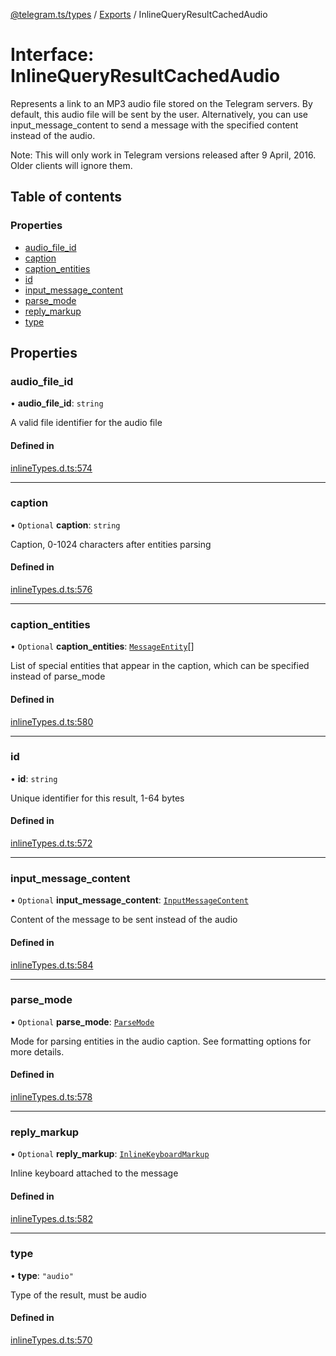 [@telegram.ts/types](../README.md) / [Exports](../modules.md) / InlineQueryResultCachedAudio

# Interface: InlineQueryResultCachedAudio

Represents a link to an MP3 audio file stored on the Telegram servers. By default, this audio file will be sent by the user. Alternatively, you can use input_message_content to send a message with the specified content instead of the audio.

Note: This will only work in Telegram versions released after 9 April, 2016. Older clients will ignore them.

## Table of contents

### Properties

- [audio\_file\_id](InlineQueryResultCachedAudio.md#audio_file_id)
- [caption](InlineQueryResultCachedAudio.md#caption)
- [caption\_entities](InlineQueryResultCachedAudio.md#caption_entities)
- [id](InlineQueryResultCachedAudio.md#id)
- [input\_message\_content](InlineQueryResultCachedAudio.md#input_message_content)
- [parse\_mode](InlineQueryResultCachedAudio.md#parse_mode)
- [reply\_markup](InlineQueryResultCachedAudio.md#reply_markup)
- [type](InlineQueryResultCachedAudio.md#type)

## Properties

### audio\_file\_id

• **audio\_file\_id**: `string`

A valid file identifier for the audio file

#### Defined in

[inlineTypes.d.ts:574](https://github.com/telegramsjs/types/blob/d08200f/src/inlineTypes.d.ts#L574)

___

### caption

• `Optional` **caption**: `string`

Caption, 0-1024 characters after entities parsing

#### Defined in

[inlineTypes.d.ts:576](https://github.com/telegramsjs/types/blob/d08200f/src/inlineTypes.d.ts#L576)

___

### caption\_entities

• `Optional` **caption\_entities**: [`MessageEntity`](../modules.md#messageentity)[]

List of special entities that appear in the caption, which can be specified instead of parse_mode

#### Defined in

[inlineTypes.d.ts:580](https://github.com/telegramsjs/types/blob/d08200f/src/inlineTypes.d.ts#L580)

___

### id

• **id**: `string`

Unique identifier for this result, 1-64 bytes

#### Defined in

[inlineTypes.d.ts:572](https://github.com/telegramsjs/types/blob/d08200f/src/inlineTypes.d.ts#L572)

___

### input\_message\_content

• `Optional` **input\_message\_content**: [`InputMessageContent`](../modules.md#inputmessagecontent)

Content of the message to be sent instead of the audio

#### Defined in

[inlineTypes.d.ts:584](https://github.com/telegramsjs/types/blob/d08200f/src/inlineTypes.d.ts#L584)

___

### parse\_mode

• `Optional` **parse\_mode**: [`ParseMode`](../modules.md#parsemode)

Mode for parsing entities in the audio caption. See formatting options for more details.

#### Defined in

[inlineTypes.d.ts:578](https://github.com/telegramsjs/types/blob/d08200f/src/inlineTypes.d.ts#L578)

___

### reply\_markup

• `Optional` **reply\_markup**: [`InlineKeyboardMarkup`](InlineKeyboardMarkup.md)

Inline keyboard attached to the message

#### Defined in

[inlineTypes.d.ts:582](https://github.com/telegramsjs/types/blob/d08200f/src/inlineTypes.d.ts#L582)

___

### type

• **type**: ``"audio"``

Type of the result, must be audio

#### Defined in

[inlineTypes.d.ts:570](https://github.com/telegramsjs/types/blob/d08200f/src/inlineTypes.d.ts#L570)
